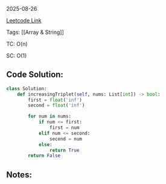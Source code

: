 2025-08-26

[Leetcode Link](https://leetcode.com/problems/increasing-triplet-subsequence/?source=submission-noac)

Tags: [[Array & String]]

TC: O(n)

SC: O(1)
## Code Solution: 

```python
class Solution:
    def increasingTriplet(self, nums: List[int]) -> bool:
        first = float('inf')
        second = float('inf')

        for num in nums:
            if num <= first:
                first = num
            elif num <= second:
                second = num
            else:
                return True
        return False
```

## Notes:
